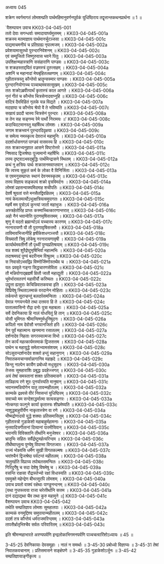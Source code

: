अध्यायः 045

शक्रेण स्वर्गमागतं लोमशम्प्रति पार्थमहिमानुवर्णनपूर्वकं युधिष्ठिराय तद्वृत्तान्तकथनप्रार्थना ॥ 1 ॥

`वैशम्पायन उवाच 	KK03-04-045-001  
ततो देवाः सगन्धर्वाः समादायार्घ्यमुत्तमम् ।	KK03-04-045-001a  
शक्रस्य मतमाज्ञाय पार्थमानर्चुरञ्जसा ॥	KK03-04-045-001c  
पाद्यमाचमनीयं च प्रतिग्राह्य नृपात्मजम् ।	KK03-04-045-002a  
प्रवेशयामासुरथो पुरन्दरनिवेशनम् ॥	KK03-04-045-002c  
एवं सम्पूजितो जिष्णुरुवास भवने पितुः ।	KK03-04-045-003a  
उपशिक्षन्महास्त्राणि ससंहाराणि पाण्डवः ॥	KK03-04-045-003c  
स शक्रहस्ताद्दयितं वज्रमस्त्रं दुरुत्सहम् ।	KK03-04-045-004a  
अशनिं च महानादां मेघबृंहितलक्षणाम् ॥	KK03-04-045-004c  
गृहीतास्त्रस्तु कौन्तेयो भ्रातॄन्सस्मार पाण्डवः ।	KK03-04-045-005a  
पुरन्दरनियोगाच्च पञ्चाब्दमवसत्सुखम् ॥	KK03-04-045-005c  
ततः शक्रोऽब्रवीत्पार्थं कृतास्त्रं काल आगते ।	KK03-04-045-006a  
नृत्तं गीतं च कौन्तेय चित्रसेनादवाप्नुहि ॥	KK03-04-045-006c  
वादित्रं दैवविहितं नृलके यन्न विद्यते ।	KK03-04-045-007a  
मदाज्ञया च कौन्तेय श्रेयो वै ते भविष्यति ॥	KK03-04-045-007c  
सखायं प्रददौ चास्य चित्रसेनं पुरन्दरः ।	KK03-04-045-008a  
स तेन सह सङ्गम्य रेमे पार्थो निरामयः ॥'	KK03-04-045-008c  
कदाचिदटमानस्तु महर्षिरथ लोमशः ।	KK03-04-045-009a  
जगाम शक्रभवनं पुरन्दरदिदृक्षया ॥	KK03-04-045-009c  
स समेत्य नमस्कृत्य देवराजं महामुनिः ।	KK03-04-045-010a  
ददर्शार्धासनगतं पाण्डवं वासवस्य हि ॥	KK03-04-045-010c  
ततः शक्राभ्यनुज्ञात आसने विष्टरोत्तरे ।	KK03-04-045-011a  
निषसाद द्विजश्रेष्ठः पूज्यमानो महर्षिभिः ॥	KK03-04-045-011c  
तस्य दृष्ट्वाऽभवद्बुद्धिः पार्थमिन्द्रासने स्थितम् ।	KK03-04-045-012a  
कथं नु क्षत्रियः पार्थः शक्रासनमवाप्तवान् ॥	KK03-04-045-012c  
किं त्वस्य सुकृतं कर्म के लोका वै विनिर्जिताः ।	KK03-04-045-013a  
स एवमनुसम्प्राप्तः स्थानं देवनमस्कृतम् ॥	KK03-04-045-013c  
तस्य विज्ञाय सङ्कल्पं शक्रो वृत्रविमर्दनः ।	KK03-04-045-014a  
लोमशं प्रहसन्वाक्यमिदमाह शचीपतिः ॥	KK03-04-045-014c  
देवर्षे श्रूयतां यत्ते मनसैतद्विवक्षितम् ।	KK03-04-045-015a  
नायं केवलमर्त्योऽभूत्क्षत्रियत्वमुपागतः ॥	KK03-04-045-015c  
महर्षे मम पुत्रोऽयं कुन्त्यां जातो महाभुजः ।	KK03-04-045-016a  
अस्त्रहेतोरिह प्राप्तः कस्माच्चित्कारणान्तरात् ॥	KK03-04-045-016c  
अहो नैनं भवान्वेत्ति पुराणमृषिसत्तमम् ।	KK03-04-045-017a  
शृणु मे वदतो ब्रह्मन्योऽयं यच्चास्य कारणम् ॥	KK03-04-045-017c  
नरनारायणौ यौ तौ पुराणावृषिसत्तमौ ।	KK03-04-045-018a  
ताविमावभिजानीहि हृषीकेशधनञ्जयौ ॥	KK03-04-045-018c  
विख्यातौ त्रिषु लोकेषु नरनारायणावृषी ।	KK03-04-045-019a  
कार्यार्थमवतीर्णौ तौ पृथ्वीं पुण्यप्रतिश्रयाम् ॥	KK03-04-045-019c  
यन्न शक्यं शुरैर्द्रष्टुमृषिभिर्वा महात्मभिः ।	KK03-04-045-020a  
तदाश्रमपदं पुण्यं बदरीनाम विश्रुतम् ॥	KK03-04-045-020c  
स निवासोऽभवद्विप्र विष्णोर्जिष्णोस्तथैव च ।	KK03-04-045-021a  
यतः प्रववृते गङ्गा सिद्धचारणसेविता ॥	KK03-04-045-021c  
तौ मन्नियोगाद्ब्रह्मर्षे क्षितौ जातौ महाद्युती ।	KK03-04-045-022a  
भूमेर्भारावतरणं महावीर्यौ करिष्यतः ॥	KK03-04-045-022c  
उद्वृत्ता ह्यसुराः केचिन्निवातकवचा इति ।	KK03-04-045-023a  
विप्रियेषु स्थिताऽस्माकं वरदानेन मोहिताः ॥	KK03-04-045-023c  
तर्कयन्ते सुरान्हन्तुं बलदर्पसमन्विताः ।	KK03-04-045-024a  
देवान्न गणयन्त्येते तथा दत्तवरा हि ते ॥	KK03-04-045-024c  
पातालवासिनो रौद्रा दनोः पुत्रा महाबलाः ।	KK03-04-045-025a  
सर्वे देवनिकाया हि नालं योधयितुं हि तान् ॥	KK03-04-045-025c  
योसौ भूमिगतः श्रीमान्विष्णुर्मधुनिषूदनः ।	KK03-04-045-026a  
कपिलो नाम देवोसौ भगवानजितो हरिः ॥	KK03-04-045-026c  
येन पूर्वं महात्मानः खनमाना रसातलम् ।	KK03-04-045-027a  
दर्शनादेव निहताः सगरस्यात्मजा विभो ॥	KK03-04-045-027c  
तेन कार्यं महत्कार्यमस्माकं द्विजसत्तम ।	KK03-04-045-028a  
पाथेन च महायुद्धे समेताभ्यामसंशयम् ॥	KK03-04-045-028c  
सोऽसुरान्दर्शनादेव शक्तो हन्तुं सहानुगान् ।	KK03-04-045-029a  
निवातकवचान्सर्वान्नागानिव महाह्रदे ॥	KK03-04-045-029c  
किन्तु नाल्पेन कार्येण प्रबोध्यो मधुसूदनः ।	KK03-04-045-030a  
तेजसः सुमहाराशिः प्रबुद्धः प्रदहेज्जगत् ॥	KK03-04-045-030c  
अयं तेषां समस्तानां शक्तः प्रतिसमासने ।	KK03-04-045-031a  
तान्निहत्य रणे शूरः पुनर्यास्यति मानुषान् ॥	KK03-04-045-031c  
भवानस्मन्नियोगेन यातु तावन्महीतलम् ।	KK03-04-045-032a  
काम्यके द्रक्ष्यसे वीरं निवसन्तं युधिष्ठिरम् ॥	KK03-04-045-032c  
सवाच्यो मम सन्देशाद्धर्मात्मा सत्यसङ्गरः ।	KK03-04-045-033a  
नोत्कण्ठा फल्गुने कार्या कृतास्त्रः शीघ्रमेष्यति ॥	KK03-04-045-033c  
नाशुद्धबाहुवीर्येण नाकृतास्त्रेण वा रणे ।	KK03-04-045-034a  
भीष्मद्रोणादयो युद्धे शक्याः प्रतिसमासितुम् ॥	KK03-04-045-034c  
गृहीतास्त्रो गुडाकेशो महाबाहुर्महामनाः ।	KK03-04-045-035a  
नृत्तवादित्रगीतानां दिव्यानां पारमीयिवान् ॥	KK03-04-045-035c  
भवानपि विविक्तानि तीर्थानि मनुजेश्वर ।	KK03-04-045-036a  
भ्रातृभिः सहितः सर्वैर्द्रष्टुमर्हत्यरिन्दम ॥	KK03-04-045-036c  
तीर्थेष्वाप्लुत्य पुण्येषु विपाप्मा विगतज्वरः ।	KK03-04-045-037a  
राज्यं भोक्ष्यसि धर्मेण सुखी विगतकल्मषः ॥	KK03-04-045-037c  
भवांश्चैनं द्विजश्रेष्ठ पर्यटन्तं महीतलम् ।	KK03-04-045-038a  
त्रातुमर्हति विप्राग्र्य तपोबलसमन्वितः ॥	KK03-04-045-038c  
गिरिदुर्गेषु च सदा देशेषु विषमेषु च ।	KK03-04-045-039a  
वसन्ति राक्षसा रौद्रास्तेभ्यो रक्षां विधास्यति ॥	KK03-04-045-039c  
एवमुक्ते महेन्द्रेण बीभत्सुरपि लोमशम् ।	KK03-04-045-040a  
उवाच प्रयतो वाक्यं रक्षेथाः पाण्डुनन्दनम् ॥	KK03-04-045-040c  
[यथा गुप्तस्त्वया राजा चरेत्तीर्थानि सत्तम ।	KK03-04-045-041a  
दानं दद्याद्यथा चैव तथा कुरु महामुने ॥]	KK03-04-045-041c  
वैशम्पायन उवाच 	KK03-04-045-042  
तथेति सम्प्रतिज्ञाय लोमशः सुमहातपाः ।	KK03-04-045-042a  
काम्यकं वनमुद्दिश्य समुपायान्महीतलम् ॥	KK03-04-045-042c  
ददर्श तत्र कौन्तेयं धर्मराजमरिन्दमम् ।	KK03-04-045-043a  
तापसैर्भ्रातृभिश्चैव सर्वतः परिवारितम् ॥	KK03-04-045-043c  

इति श्रीमन्महाभारते अरण्यपर्वणि इन्द्रलोकाभिगमनपर्वणि पञ्चचत्वारिंशोऽध्यायः ॥ 45 ॥

3-45-25 देवनिकायाः देवसमूहाः । नालं न समर्थाः ॥ 3-45-30 प्रबोध्यो विज्ञाप्यः ॥ 3-45-31 तेषां निवातकवचानाम् । प्रतिसमासने सङ्क्षेपणे ॥ 3-45-35 गुडाकेशोऽर्जुनः ॥ 3-45-42 सम्प्रतिज्ञायाङ्गीकृत्य ॥
